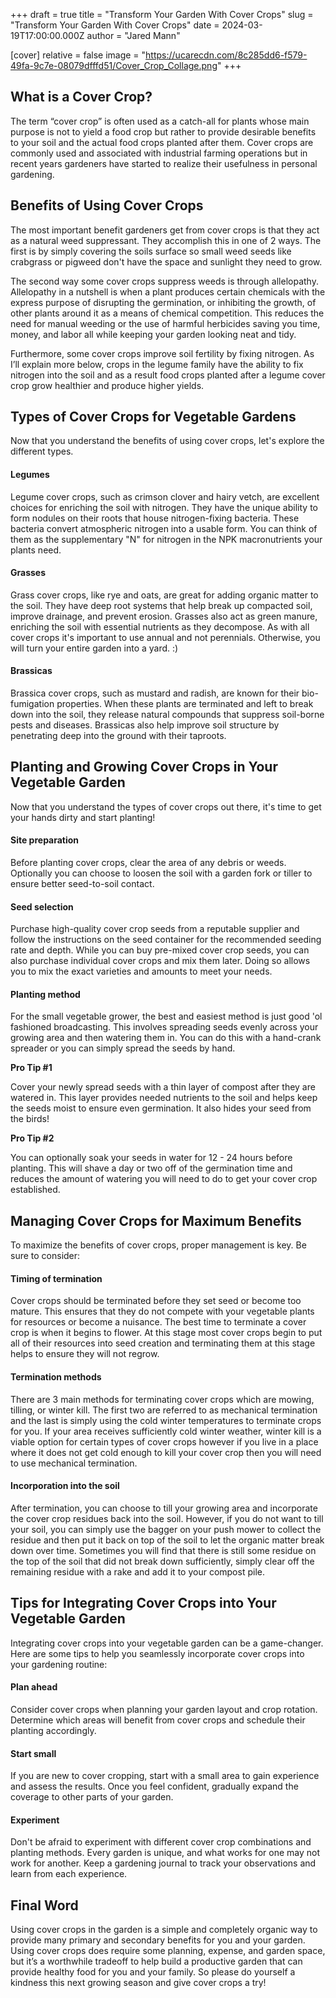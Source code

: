 +++
draft = true
title = "Transform Your Garden With Cover Crops"
slug = "Transform Your Garden With Cover Crops"
date = 2024-03-19T17:00:00.000Z
author = "Jared Mann"

[cover]
relative = false
image = "https://ucarecdn.com/8c285dd6-f579-49fa-9c7e-08079dfffd51/Cover_Crop_Collage.png"
+++
## What is a Cover Crop?

The term “cover crop” is often used as a catch-all for plants whose main purpose is not to yield a food crop but rather to provide desirable benefits to your soil and the actual food crops planted after them. Cover crops are commonly used and associated with industrial farming operations but in recent years gardeners have started to realize their usefulness in personal gardening. 

## Benefits of Using Cover Crops

The most important benefit gardeners get from cover crops is that they act as a natural weed suppressant. They accomplish this in one of 2 ways. The first is by simply covering the soils surface so small weed seeds like crabgrass or pigweed don't have the space and sunlight they need to grow. 

The second way some cover crops suppress weeds is through allelopathy. Allelopathy in a nutshell is when a plant produces certain chemicals with the express purpose of disrupting the germination, or inhibiting the growth, of other plants around it as a means of chemical competition. This reduces the need for manual weeding or the use of harmful herbicides saving you time, money, and labor all while keeping your garden looking neat and tidy.

Furthermore, some cover crops improve soil fertility by fixing nitrogen. As I’ll explain more below, crops in the legume family have the ability to fix nitrogen into the soil and as a result food crops planted after a legume cover crop grow healthier and produce higher yields.

## **Types of Cover Crops for Vegetable Gardens**

Now that you understand the benefits of using cover crops, let's explore the different types.

#### Legumes

Legume cover crops, such as crimson clover and hairy vetch, are excellent choices for enriching the soil with nitrogen. They have the unique ability to form nodules on their roots that house nitrogen-fixing bacteria. These bacteria convert atmospheric nitrogen into a usable form. You can think of them as the supplementary "N" for nitrogen in the NPK macronutrients your plants need.

#### Grasses

Grass cover crops, like rye and oats, are great for adding organic matter to the soil. They have deep root systems that help break up compacted soil, improve drainage, and prevent erosion. Grasses also act as green manure, enriching the soil with essential nutrients as they decompose. As with all cover crops it's important to use annual and not perennials. Otherwise, you will turn your entire garden into a yard. :)

#### Brassicas

Brassica cover crops, such as mustard and radish, are known for their bio-fumigation properties. When these plants are terminated and left to break down into the soil, they release natural compounds that suppress soil-borne pests and diseases. Brassicas also help improve soil structure by penetrating deep into the ground with their taproots.

## Planting and Growing Cover Crops in Your Vegetable Garden

Now that you understand the types of cover crops out there, it's time to get your hands dirty and start planting!

#### Site preparation

Before planting cover crops, clear the area of any debris or weeds. Optionally you can choose to loosen the soil with a garden fork or tiller to ensure better seed-to-soil contact.  

#### Seed selection

Purchase high-quality cover crop seeds from a reputable supplier and follow the instructions on the seed container for the recommended seeding rate and depth. While you can buy pre-mixed cover crop seeds, you can also purchase individual cover crops and mix them later. Doing so allows you to mix the exact varieties and amounts to meet your needs. 

#### Planting method

For the small vegetable grower, the best and easiest method is just good 'ol fashioned broadcasting. This involves spreading seeds evenly across your growing area and then watering them in. You can do this with a hand-crank spreader or you can simply spread the seeds by hand.

**Pro Tip #1**

Cover your newly spread seeds with a thin layer of compost after they are watered in. This layer provides needed nutrients to the soil and helps keep the seeds moist to ensure even germination. It also hides your seed from the birds!

**Pro Tip #2**

You can optionally soak your seeds in water for 12 - 24 hours before planting. This will shave a day or two off of the germination time and reduces the amount of watering you will need to do to get your cover crop established. 

## Managing Cover Crops for Maximum Benefits

To maximize the benefits of cover crops, proper management is key. Be sure to consider:

#### Timing of termination

Cover crops should be terminated before they set seed or become too mature. This ensures that they do not compete with your vegetable plants for resources or become a nuisance. The best time to terminate a cover crop is when it begins to flower. At this stage most cover crops begin to put all of their resources into seed creation and terminating them at this stage helps to ensure they will not regrow. 

#### Termination methods

There are 3 main methods for terminating cover crops which are mowing, tilling, or winter kill. The first two are referred to as mechanical termination and the last is simply using the cold winter temperatures to terminate crops for you. If your area receives sufficiently cold winter weather, winter kill is a viable option for certain types of cover crops however if you live in a place where it does not get cold enough to kill your cover crop then you will need to use mechanical termination. 

#### Incorporation into the soil

After termination, you can choose to till your growing area and incorporate the cover crop residues back into the soil. However, if you do not want to till your soil, you can simply use the bagger on your push mower to collect the residue and then put it back on top of the soil to let the organic matter break down over time. Sometimes you will find that there is still some residue on the top of the soil that did not break down sufficiently, simply clear off the remaining residue with a rake and add it to your compost pile. 

## Tips for Integrating Cover Crops into Your Vegetable Garden

Integrating cover crops into your vegetable garden can be a game-changer. Here are some tips to help you seamlessly incorporate cover crops into your gardening routine:

#### Plan ahead

Consider cover crops when planning your garden layout and crop rotation. Determine which areas will benefit from cover crops and schedule their planting accordingly.

#### Start small

If you are new to cover cropping, start with a small area to gain experience and assess the results. Once you feel confident, gradually expand the coverage to other parts of your garden.

#### Experiment

Don't be afraid to experiment with different cover crop combinations and planting methods. Every garden is unique, and what works for one may not work for another. Keep a gardening journal to track your observations and learn from each experience.

## Final Word

Using cover crops in the garden is a simple and completely organic way to provide many primary and secondary benefits for you and your garden. Using cover crops does require some planning, expense, and garden space, but it’s a worthwhile tradeoff to help build a productive garden that can provide healthy food for you and your family.  So please do yourself a kindness this next growing season and give cover crops a try!
